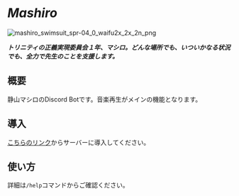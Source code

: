 # ***Mashiro***

![mashiro_swimsuit_spr-04_0_waifu2x_2x_2n_png](https://github.com/mimaraka/mashiro/assets/106879397/c55498ea-a976-46ad-8abc-8c7b55d19e4f)

***トリニティの正義実現委員会１年、マシロ。どんな場所でも、いついかなる状況でも、全力で先生のことを支援します。***

## 概要
静山マシロのDiscord Botです。音楽再生がメインの機能となります。

## 導入
[こちらのリンク](https://discord.com/api/oauth2/authorize?client_id=1105880759857860709&permissions=4915795037248&scope=bot%20applications.commands)からサーバーに導入してください。

## 使い方
詳細は`/help`コマンドからご確認ください。
